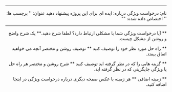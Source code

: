 <div dir="rtl">

---
نام: درخواست ویژگی
درباره: ایده ای برای این پروژه پیشنهاد دهید
عنوان: ''
برچسب ها: ''
اختصاص داده شده: ""

---

** آیا درخواست ویژگی شما با مشکلی ارتباط دارد؟ لطفا شرح دهید.**
یک شرح واضح و روشن از مشکل چیست.

** راه حل مورد نظر خود را توصیف کنید **
توصیف روشن و مختصر آنچه می خواهید اتفاق بیفتد.

** گزینه هایی را که در نظر گرفته اید توصیف کنید **
شرح روشن و مختصر هر راه حل یا ویژگی جایگزینی که در نظر گرفته اید.

** زمینه اضافی **
هر زمینه یا عکس صفحه دیگری درباره درخواست ویژگی در اینجا اضافه کنید.
